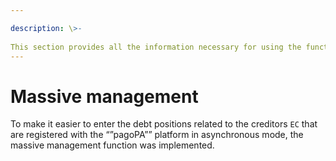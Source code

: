 ```yaml
---

description: \>-  
This section provides all the information necessary for using the functions for the massive management of the debt positions on the GPD platform
---
```


# Massive management

To make it easier to enter the debt positions related to the creditors `EC` that are registered with the “”pagoPA”” platform in asynchronous mode, the massive management function was implemented.